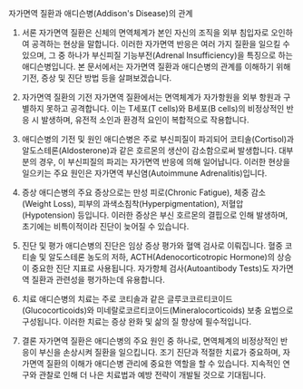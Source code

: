 자가면역 질환과 애디슨병(Addison's Disease)의 관계

1. 서론
자가면역 질환은 신체의 면역체계가 본인 자신의 조직을 외부 침입자로 오인하여 공격하는 현상을 말합니다. 이러한 자가면역 반응은 여러 가지 질환을 일으킬 수 있으며, 그 중 하나가 부신피질 기능부전(Adrenal Insufficiency)을 특징으로 하는 애디슨병입니다. 본 문서에서는 자가면역 질환과 애디슨병의 관계를 이해하기 위해 기전, 증상 및 진단 방법 등을 살펴보겠습니다.

2. 자가면역 질환의 기전
자가면역 질환에서는 면역체계가 자가항원을 외부 항원과 구별하지 못하고 공격합니다. 이는 T세포(T cells)와 B세포(B cells)의 비정상적인 반응 시 발생하며, 유전적 소인과 환경적 요인이 복합적으로 작용합니다.

3. 애디슨병의 기전 및 원인
애디슨병은 주로 부신피질이 파괴되어 코티솔(Cortisol)과 알도스테론(Aldosterone)과 같은 호르몬의 생산이 감소함으로써 발생합니다. 대부분의 경우, 이 부신피질의 파괴는 자가면역 반응에 의해 일어납니다. 이러한 현상을 일으키는 주요 원인은 자가면역 부신염(Autoimmune Adrenalitis)입니다.

4. 증상
애디슨병의 주요 증상으로는 만성 피로(Chronic Fatigue), 체중 감소(Weight Loss), 피부의 과색소침착(Hyperpigmentation), 저혈압(Hypotension) 등입니다. 이러한 증상은 부신 호르몬의 결핍으로 인해 발생하며, 초기에는 비특이적이라 진단이 늦어질 수 있습니다.

5. 진단 및 평가
애디슨병의 진단은 임상 증상 평가와 혈액 검사로 이뤄집니다. 혈중 코티솔 및 알도스테론 농도의 저하, ACTH(Adenocorticotropic Hormone)의 상승이 중요한 진단 지표로 사용됩니다. 자가항체 검사(Autoantibody Tests)도 자가면역 질환과 관련성을 평가하는데 유용합니다.

6. 치료
애디슨병의 치료는 주로 코티솔과 같은 글루코코르티코이드(Glucocorticoids)와 미네랄로코르티코이드(Mineralocorticoids) 보충 요법으로 구성됩니다. 이러한 치료는 증상 완화 및 삶의 질 향상에 필수적입니다.

7. 결론
자가면역 질환은 애디슨병의 주요 원인 중 하나로, 면역체계의 비정상적인 반응이 부신을 손상시켜 질환을 일으킵니다. 조기 진단과 적절한 치료가 중요하며, 자가면역 질환의 이해가 애디슨병 관리에 중요한 역할을 할 수 있습니다. 지속적인 연구와 관찰로 인해 더 나은 치료법과 예방 전략이 개발될 것으로 기대됩니다.